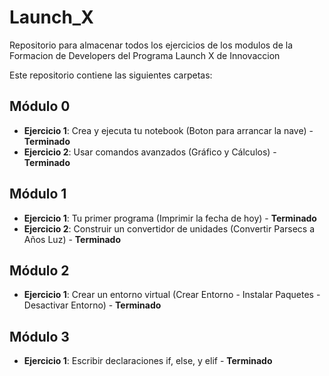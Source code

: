 # Launch_X
Repositorio para almacenar todos los ejercicios de los modulos de la Formacion de Developers del Programa Launch X de Innovaccion

Este repositorio contiene las siguientes carpetas:
## Módulo 0
* **Ejercicio 1**: Crea y ejecuta tu notebook (Boton para arrancar la nave) - **Terminado**
* **Ejercicio 2**: Usar comandos avanzados (Gráfico y Cálculos) - **Terminado**

## Módulo 1
* **Ejercicio 1**: Tu primer programa (Imprimir la fecha de hoy) - **Terminado**
* **Ejercicio 2**: Construir un convertidor de unidades (Convertir Parsecs a Años Luz) - **Terminado**

## Módulo 2
* **Ejercicio 1**: Crear un entorno virtual (Crear Entorno - Instalar Paquetes - Desactivar Entorno) - **Terminado**

## Módulo 3
* **Ejercicio 1**: Escribir declaraciones if, else, y elif - **Terminado**

